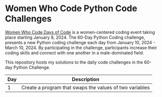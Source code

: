 # Women Who Code Python Code Challenges

[Women Who Code Days of Code](https://app.hopin.com/events/wwcode-days-of-code/reception) is a women-centered coding event taking place starting January 8, 2024. The 60-Day Python Coding challenge, presents a new Python coding challenge each day from January 10, 2024 - March 10, 2024. By participating in the challenge, participants increase their coding skills and connect with one another in a male-dominated field. 

This repository hosts my solutions to the daily code challenges in the 60-day Python Challenge.

| Day | Description | 
| --- | ----------- | 
| 1   |  Create a program that swaps the values of two variables 
